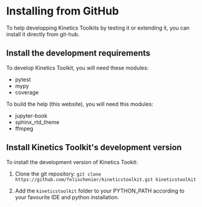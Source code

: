 # Installing from GitHub

To help developping Kinetics Toolkits by testing it or extending it, you can install it directly from git-hub.

## Install the development requirements

To develop Kinetics Toolkit, you will need these modules:

- pytest
- mypy
- coverage

To build the help (this website), you will need this modules:

- jupyter-book
- sphinx_rtd_theme
- ffmpeg

## Install Kinetics Toolkit's development version

To install the development version of Kinetics Tookit:

1. Clone the git repository: `git clone https://github.com/felixchenier/kineticstoolkit.git kineticstoolkit`

2. Add the `kineticstoolkit` folder to your PYTHON_PATH according to your favourite IDE and python installation.
